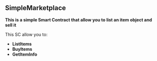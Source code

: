 ## SimpleMarketplace

**This is a simple Smart Contract that allow you to list an item object and sell it**

This SC allow you to:

-   **ListItems**
-   **BuyItems**
-   **GetItemInfo**



